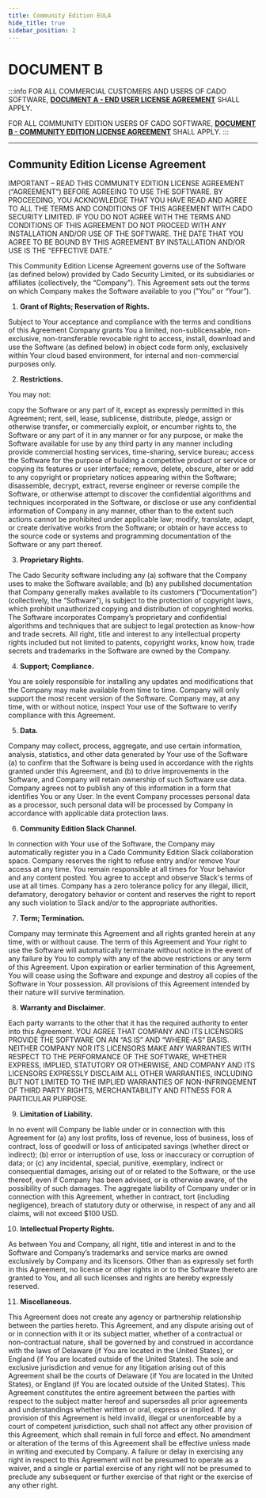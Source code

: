 ```yaml
---
title: Community Edition EULA
hide_title: true
sidebar_position: 2
---
```


# DOCUMENT B

:::info
FOR ALL COMMERCIAL CUSTOMERS AND USERS OF CADO SOFTWARE, [**DOCUMENT A - END USER LICENSE AGREEMENT**](/eula/commercial-eula#end-user-license-agreement) SHALL APPLY.

FOR ALL COMMUNITY EDITION USERS OF CADO SOFTWARE, [**DOCUMENT B - COMMUNITY EDITION LICENSE AGREEMENT**](/eula/community-eula#community-edition-license-agreement) SHALL APPLY.
:::

***

## Community Edition License Agreement

IMPORTANT – READ THIS COMMUNITY EDITION LICENSE AGREEMENT (“AGREEMENT”) BEFORE AGREEING TO USE THE SOFTWARE. BY PROCEEDING, YOU ACKNOWLEDGE THAT YOU HAVE READ AND AGREE TO ALL THE TERMS AND CONDITIONS OF THIS AGREEMENT WITH CADO SECURITY LIMITED. IF YOU DO NOT AGREE WITH THE TERMS AND CONDITIONS OF THIS AGREEMENT DO NOT PROCEED WITH ANY INSTALLATION AND/OR USE OF THE SOFTWARE. THE DATE THAT YOU AGREE TO BE BOUND BY THIS AGREEMENT BY INSTALLATION AND/OR USE IS THE "EFFECTIVE DATE." 

This Community Edition License Agreement governs use of the Software (as defined below) provided by Cado Security Limited, or its subsidiaries or affiliates (collectively, the “Company”).  This Agreement sets out the terms on which Company makes the Software available to you ("You” or “Your”).
	
1.	**Grant of Rights; Reservation of Rights.** 

Subject to Your acceptance and compliance with the terms and conditions of this Agreement Company grants You a limited, non-sublicensable, non-exclusive, non-transferable revocable right to access, install, download and use the Software (as defined below) in object code form only, exclusively within Your cloud based environment, for internal and non-commercial purposes only.  

2.	**Restrictions.** 

You may not:

copy the Software or any part of it, except as expressly permitted in this Agreement; 
rent, sell, lease, sublicense, distribute, pledge, assign or otherwise transfer, or commercially exploit, or encumber rights to, the Software or any part of it in any manner or for any purpose, or make the Software available for use by any third party in any manner including provide commercial hosting services, time-sharing, service bureau;
access the Software for the purpose of building a competitive product or service or copying its features or user interface;
remove, delete, obscure, alter or add to any copyright or proprietary notices appearing within the Software;
disassemble, decrypt, extract, reverse engineer or reverse compile the Software, or otherwise attempt to discover the confidential algorithms and techniques incorporated in the Software, or disclose or use any confidential information of Company in any manner, other than to the extent such actions cannot be prohibited under applicable law; 
modify, translate, adapt, or create derivative works from the Software; or
obtain or have access to the source code or systems and programming documentation of the Software or any part thereof.
	
3.	**Proprietary Rights.** 

The Cado Security software including any (a) software that the Company uses to make the Software available; and (b) any published documentation that Company generally makes available to its customers (“Documentation”) (collectively, the “Software”), is subject to the protection of copyright laws, which prohibit unauthorized copying and distribution of copyrighted works. The Software incorporates Company’s proprietary and confidential algorithms and techniques that are subject to legal protection as know-how and trade secrets.  All right, title and interest to any intellectual property rights included but not limited to patents, copyright works, know how, trade secrets and trademarks in the Software are owned by the Company.

4.	**Support; Compliance.** 

You are solely responsible for installing any updates and modifications that the Company may make available from time to time.  Company will only support the most recent version of the Software.  Company may, at any time, with or without notice, inspect Your use of the Software to verify compliance with this Agreement.

5.	**Data.**

Company may collect, process, aggregate, and use certain information, analysis, statistics, and other data generated by Your use of the Software (a) to confirm that the Software is being used in accordance with the rights granted under this Agreement, and (b) to drive improvements in the Software, and Company will retain ownership of such Software use data. Company agrees not to publish any of this information in a form that identifies You or any User. In the event Company processes personal data as a processor, such personal data will be processed by Company in accordance with applicable data protection laws. 

6.	**Community Edition Slack Channel.** 

In connection with Your use of the Software, the Company may automatically register you in a Cado Community Edition Slack collaboration space. Company reserves the right to refuse entry and/or remove Your access at any time. You remain responsible at all times for Your behavior and any content posted. You agree to accept and observe Slack's terms of use at all times.  Company has a zero tolerance policy for any illegal, illicit, defamatory, derogatory behavior or content and reserves the right to report any such violation to Slack and/or to the appropriate authorities.

7.	**Term; Termination.**

 Company may terminate this Agreement and all rights granted herein at any time, with or without cause.  The term of this Agreement and Your right to use the Software will automatically terminate without notice in the event of any failure by You to comply with any of the above restrictions or any term of this Agreement.  Upon expiration or earlier termination of this Agreement, You will cease using the Software and expunge and destroy all copies of the Software in Your possession. All provisions of this Agreement intended by their nature will survive termination.
 
8.	**Warranty and Disclaimer.** 

Each party warrants to the other that it has the required authority to enter into this Agreement. YOU AGREE THAT COMPANY AND ITS LICENSORS PROVIDE THE SOFTWARE ON AN “AS IS” AND “WHERE-AS” BASIS. NEITHER COMPANY NOR ITS LICENSORS MAKE ANY WARRANTIES WITH RESPECT TO THE PERFORMANCE OF THE SOFTWARE, WHETHER EXPRESS, IMPLIED, STATUTORY OR OTHERWISE, AND COMPANY AND ITS LICENSORS EXPRESSLY DISCLAIM ALL OTHER WARRANTIES, INCLUDING BUT NOT LIMITED TO THE IMPLIED WARRANTIES OF NON-INFRINGEMENT OF THIRD PARTY RIGHTS, MERCHANTABILITY AND FITNESS FOR A PARTICULAR PURPOSE.

9.	**Limitation of Liability.**  

In no event will Company be liable under or in connection with this Agreement for (a) any lost profits, loss of revenue, loss of business, loss of contract, loss of goodwill or loss of anticipated savings (whether direct or indirect); (b) error or interruption of use, loss or inaccuracy or corruption of data; or (c) any incidental, special, punitive, exemplary, indirect or consequential damages, arising out of or related to the Software, or the use thereof, even if Company has been advised, or is otherwise aware, of the possibility of such damages. The aggregate liability of Company under or in connection with this Agreement, whether in contract, tort (including negligence), breach of statutory duty or otherwise, in respect of any and all claims, will not exceed $100 USD.  

10.	**Intellectual Property Rights.** 

As between You and Company, all right, title and interest in and to the Software and Company’s trademarks and service marks are owned exclusively by Company and its licensors. Other than as expressly set forth in this Agreement, no license or other rights in or to the Software thereto are granted to You, and all such licenses and rights are hereby expressly reserved. 

11.	**Miscellaneous.** 

This Agreement does not create any agency or partnership relationship between the parties
hereto. This Agreement, and any dispute arising out of or in connection with it or its subject matter, whether of
a contractual or non-contractual nature, shall be governed by and construed in accordance with the laws of
Delaware (if You are located in the United States), or England (if You are located outside of the United States).
The sole and exclusive jurisdiction and venue for any litigation arising out of this Agreement shall be the courts
of Delaware (if You are located in the United States), or England (if You are located outside of the United
States). This Agreement constitutes the entire agreement between the parties with respect to the subject
matter hereof and supersedes all prior agreements and understandings whether written or oral, express or
implied. If any provision of this Agreement is held invalid, illegal or unenforceable by a court of competent
jurisdiction, such shall not affect any other provision of this Agreement, which shall remain in full force and
effect. No amendment or alteration of the terms of this Agreement shall be effective unless made in writing and
executed by Company. A failure or delay in exercising any right in respect to this Agreement will not be
presumed to operate as a waiver, and a single or partial exercise of any right will not be presumed to preclude
any subsequent or further exercise of that right or the exercise of any other right.


